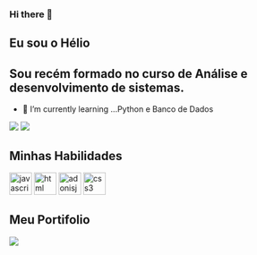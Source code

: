 ### Hi there 👋
## Eu sou o Hélio
## Sou recém formado no curso de Análise e desenvolvimento de sistemas. 


- 🌱 I’m currently learning ...Python e Banco de Dados



<a href = "mailto:heliodesouza088@gmail.com"><img src="https://img.shields.io/badge/-Gmail-%23333?style=for-the-badge&logo=gmail&logoColor=orange " target="_blank"></a>
<a href="https://www.linkedin.com/in/hélio-de-souza-289749267" target="_blank"><img src="https://img.shields.io/badge/-LinkedIn-%230077B5 ?style=for-the-badge&logo=linkedin&logoColor=white" target="_blank"></a>

## Minhas Habilidades 

<img src="https://cdn.icon-icons.com/icons2/2108/PNG/512/javascript_icon_130900.png" alt="javascript" width="40" height="40" style="max-width:100%;"></img>
<img src="https://cdn.icon-icons.com/icons2/2415/PNG/512/html_original_wordmark_logo_icon_146478.png" alt="html" width="40" height="40" style="max-width:100%;"></img>
<img src="https://cdn.jsdelivr.net/gh/devicons/devicon/icons/react/react-original.svg" alt="adonisjs" width="40" height="40" style="max-width:100%;"></img>
<img src="https://cdn.jsdelivr.net/gh/devicons/devicon/icons/css3/css3-original.svg" alt="css3" width="40" height="40" style="max-width:100%;"></img>
## Meu Portifolio
<a href="https://heliodesouza.github.io/repositorio-helio/" target="blank"><img src="https://img.shields.io/badge/-Portf%C3%B3lio-brown?style= for-the-badge&logo=true" target="blank"></a>
